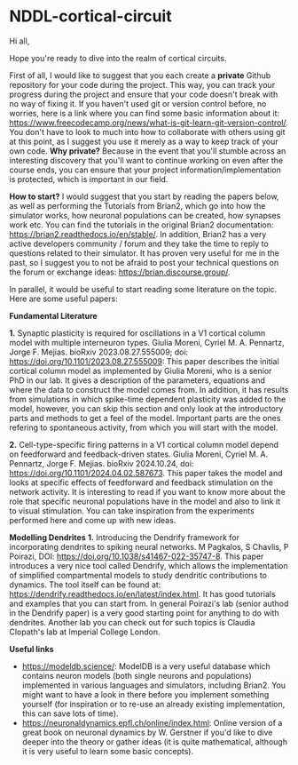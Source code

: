 # NDDL-cortical-circuit
Hi all,

Hope you're ready to dive into the realm of cortical circuits.

First of all, I would like to suggest that you each create a **private** Github repository for your code during the project. This way, you can track your progress during the project and ensure that your code doesn't break with no way of fixing it. If you haven't used git or version control before, no worries, here is a link where you can find some basic information about it: https://www.freecodecamp.org/news/what-is-git-learn-git-version-control/. You don't have to look to much into how to collaborate with others using git at this point, as I suggest you use it merely as a way to keep track of your own code. **Why private?** Because in the event that you'll stumble across an interesting discovery that you'll want to continue working on even after the course ends, you can ensure that your project information/implementation is protected, which is important in our field.

**How to start?** I would suggest that you start by reading the papers below, as well as performing the Tutorials from Brian2, which go into how the simulator works, how neuronal populations can be created, how synapses work etc. You can find the tutorials in the original Brian2 documentation: https://brian2.readthedocs.io/en/stable/. In addition, Brian2 has a very active developers community / forum and they take the time to reply to questions related to their simulator. It has proven very useful for me in the past, so I suggest you to not be afraid to post your technical questions on the forum or exchange ideas: https://brian.discourse.group/.

In parallel, it would be useful to start reading some literature on the topic. Here are some useful papers:

**Fundamental Literature**

**1.**  Synaptic plasticity is required for oscillations in a V1 cortical column model with multiple interneuron types. Giulia Moreni, Cyriel M. A. Pennartz, Jorge F. Mejias.
bioRxiv 2023.08.27.555009; doi: https://doi.org/10.1101/2023.08.27.555009: This paper describes the initial cortical column model as implemented by Giulia Moreni, who is a senior PhD in our lab. It gives a description of the parameters, equations and where the data to construct the model comes from. In addition, it has results from simulations in which spike-time dependent plasticity was added to the model, however, you can skip this section and only look at the introductory parts and methods to get a feel of the model. Important parts are the ones refering to spontaneous activity, from which you will start with the model.

**2.** Cell-type-specific firing patterns in a V1 cortical column model depend on feedforward and feedback-driven states. Giulia Moreni, Cyriel M. A. Pennartz, Jorge F. Mejias. bioRxiv 2024.10.24, doi: https://doi.org/10.1101/2024.04.02.587673. This paper takes the model and looks at specific effects of feedforward and feedback stimulation on the network activity. It is interesting to read if you want to know more about the role that specific neuronal populations have in the model and also to link it to visual stimulation. You can take inspiration from the experiments performed here and come up with new ideas.

**Modelling Dendrites**
**1.** Introducing the Dendrify framework for incorporating dendrites to spiking neural networks. M Pagkalos, S Chavlis, P Poirazi, DOI: https://doi.org/10.1038/s41467-022-35747-8. This paper introduces a very nice tool called Dendrify, which allows the implementation of simplified compartmental models to study dendritic contributions to dynamics. The tool itself can be found at: https://dendrify.readthedocs.io/en/latest/index.html. It has good tutorials and examples that you can start from. In general Poirazi's lab (senior authod in the Dendrify paper) is a very good starting point for anything to do with dendrites. Another lab you can check out for such topics is Claudia Clopath's lab at Imperial College London.

**Useful links**
- https://modeldb.science/: ModelDB is a very useful database which contains neuron models (both single neurons and populations) implemented in various languages and simulators, including Brian2. You might want to have a look in there before you implement something yourself (for inspiration or to re-use an already existing implementation, this can save lots of time).
- https://neuronaldynamics.epfl.ch/online/index.html: Online version of a great book on neuronal dynamics by W. Gerstner if you'd like to dive deeper into the theory or gather ideas (it is quite mathematical, although it is very useful to learn some basic concepts).



